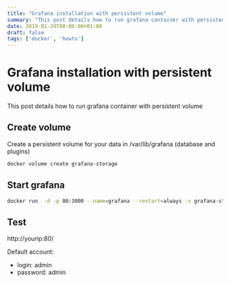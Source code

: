 ```yaml
---
title: "Grafana installation with persistent volume"
summary: "This post details how to run grafana container with persistent volume"
date: 2019-01-29T00:00:00+01:00
draft: false
tags: ['docker', 'howto']
---
```


# Grafana installation with persistent volume

This post details how to run grafana container with persistent volume

## Create volume

Create a persistent volume for your data in /var/lib/grafana (database and plugins)

```bash
docker volume create grafana-storage
```

## Start grafana

```bash
docker run  -d -p 80:3000 --name=grafana --restart=always -v grafana-storage:/var/lib/grafana grafana/grafana
```

## Test

http://yourip:80/

Default account:
- login: admin
- password: admin